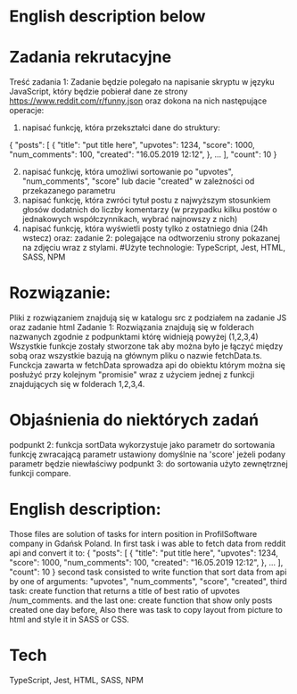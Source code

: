 # English description below

# Zadania rekrutacyjne

Treść zadania 1:
Zadanie będzie polegało na napisanie skryptu w języku JavaScript, który będzie pobierał dane ze strony https://www.reddit.com/r/funny.json oraz dokona na nich następujące operacje:

1. napisać funkcję, która przekształci dane do struktury:

{
"posts": [
{
"title": "put title here",
"upvotes": 1234,
"score": 1000,
"num_comments": 100,
"created": "16.05.2019 12:12",
},
...
],
"count": 10
}

2. napisać funkcję, która umożliwi sortowanie po "upvotes", "num_comments", "score" lub dacie "created" w zależności od przekazanego parametru
3. napisać funkcję, która zwróci tytuł postu z najwyższym stosunkiem głosów dodatnich do liczby komentarzy (w przypadku kilku postów o jednakowych współczynnikach, wybrać najnowszy z nich)
4. napisać funkcję, która wyświetli posty tylko z ostatniego dnia (24h wstecz)
   oraz:
   zadanie 2: polegające na odtworzeniu strony pokazanej na zdjęciu wraz z stylami.
   #Użyte technologie:
   TypeScript, Jest, HTML, SASS, NPM

# Rozwiązanie:

Pliki z rozwiązaniem znajdują się w katalogu src z podziałem na zadanie JS oraz zadanie html
Zadanie 1:
Rozwiązania znajdują się w folderach nazwanych zgodnie z podpunktami którę widnieją powyżej (1,2,3,4)
Wszystkie funkcje zostały stworzone tak aby można było je łączyć między sobą oraz wszystkie bazują na głównym pliku o nazwie fetchData.ts. Funckcja zawarta w fetchData sprowadza api do obiektu którym można się posłużyć przy kolejnym "promisie" wraz z użyciem jednej z funkcji znajdujących się w folderach 1,2,3,4.

# Objaśnienia do niektórych zadań

podpunkt 2: funkcja sortData wykorzystuje jako parametr do sortowania funkcję zwracającą parametr ustawiony domyślnie na 'score' jeżeli podany parametr będzie niewłaściwy
podpunkt 3: do sortowania użyto zewnętrznej funkcji compare.

# English description:
Those files are solution of tasks for intern position in ProfilSoftware company in Gdańsk Poland.
In first task i was able to fetch data from reddit api and convert it to:
{
"posts": [
{
"title": "put title here",
"upvotes": 1234,
"score": 1000,
"num_comments": 100,
"created": "16.05.2019 12:12",
},
...
],
"count": 10
}
second task consisted to write function that sort data from api by one of arguments:
"upvotes", "num_comments", "score", "created",
third task: create function that returns a title of best ratio of upvotes /num_comments.
and the last one: create function that show only posts created one day before,
Also there was task to copy layout from picture to html and style it in SASS or CSS.

# Tech

TypeScript, Jest, HTML, SASS, NPM

